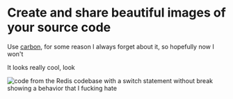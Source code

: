 # Create and share beautiful images of your source code

Use [carbon](https://carbon.now.sh/), for some reason I always forget about
it, so hopefully now I won't

It looks really cool, look

![code from the Redis codebase with a switch statement without break showing a behavior that I fucking hate]()
